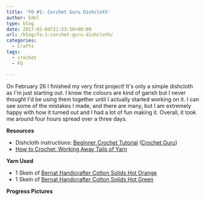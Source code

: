 ```yaml
---
title: 'FO #1: Corchet Guru Dishcloth'
author: Edel
type: blog
date: 2017-03-04T21:53:50+00:00
url: /blog/fo-1-corchet-guru-dishcloth/
categories:
  - Crafts
tags:
  - crochet
  - FO

---
```

On February 26 I finished my very first project! It's only a simple dishcloth as I'm just starting out. I know the colours are kind of garish but I never thought I'd be using them together until I actually started working on it. I can see some of the mistakes I made, and there are many, but I am extremely happy with how it turned out and I had a lot of fun making it. Overall, it took me around four hours spread over a three days.

**Resources**

  * Dishcloth instructions: [Beginner Crochet Tutorial][1] ([Crochet Guru][2])
  * [How to Crochet: Working Away Tails of Yarn][3]

**Yarn Used**

  * 1 Skein of [Bernat Handicrafter Cotton Solids Hot Orange][4]
  * 1 Skein of [Bernat Handicrafter Cotton Solids Hot Green][4]

**Progress Pictures**

<img data-attachment-id="272" data-permalink="http://edelgrace.me/blog/crochet/fo-1-corchet-guru-dishcloth/attachment/fo-1-2/" data-orig-file="https://i0.wp.com/edelgrace.me/blog/wp-content/uploads/2017/02/fo-1-2.jpg?fit=3264%2C1836" data-orig-size="3264,1836" data-comments-opened="1" data-image-meta="{&quot;aperture&quot;:&quot;2.4&quot;,&quot;credit&quot;:&quot;&quot;,&quot;camera&quot;:&quot;LG-K210&quot;,&quot;caption&quot;:&quot;&quot;,&quot;created_timestamp&quot;:&quot;1488067847&quot;,&quot;copyright&quot;:&quot;&quot;,&quot;focal_length&quot;:&quot;3.18&quot;,&quot;iso&quot;:&quot;400&quot;,&quot;shutter_speed&quot;:&quot;0&quot;,&quot;title&quot;:&quot;&quot;,&quot;orientation&quot;:&quot;1&quot;}" data-image-title="fo-1-2" data-image-description="" data-medium-file="https://i0.wp.com/edelgrace.me/blog/wp-content/uploads/2017/02/fo-1-2.jpg?fit=300%2C169" data-large-file="https://i0.wp.com/edelgrace.me/blog/wp-content/uploads/2017/02/fo-1-2.jpg?fit=663%2C373" src="https://i0.wp.com/edelgrace.me/blog/wp-content/uploads/2017/02/fo-1-2.jpg?resize=663%2C373" alt="" class="alignnone size-full wp-image-272" srcset="https://i0.wp.com/edelgrace.me/blog/wp-content/uploads/2017/02/fo-1-2.jpg?w=3264 3264w, https://i0.wp.com/edelgrace.me/blog/wp-content/uploads/2017/02/fo-1-2.jpg?resize=300%2C169 300w, https://i0.wp.com/edelgrace.me/blog/wp-content/uploads/2017/02/fo-1-2.jpg?resize=768%2C432 768w, https://i0.wp.com/edelgrace.me/blog/wp-content/uploads/2017/02/fo-1-2.jpg?resize=1024%2C576 1024w, https://i0.wp.com/edelgrace.me/blog/wp-content/uploads/2017/02/fo-1-2.jpg?w=1326 1326w, https://i0.wp.com/edelgrace.me/blog/wp-content/uploads/2017/02/fo-1-2.jpg?w=1989 1989w" sizes="(max-width: 663px) 100vw, 663px" data-recalc-dims="1" />

<img data-attachment-id="273" data-permalink="http://edelgrace.me/blog/crochet/fo-1-corchet-guru-dishcloth/attachment/fo-1-3/" data-orig-file="https://i0.wp.com/edelgrace.me/blog/wp-content/uploads/2017/02/fo-1-3.jpg?fit=3264%2C1836" data-orig-size="3264,1836" data-comments-opened="1" data-image-meta="{&quot;aperture&quot;:&quot;2.4&quot;,&quot;credit&quot;:&quot;&quot;,&quot;camera&quot;:&quot;LG-K210&quot;,&quot;caption&quot;:&quot;&quot;,&quot;created_timestamp&quot;:&quot;1488056332&quot;,&quot;copyright&quot;:&quot;&quot;,&quot;focal_length&quot;:&quot;3.18&quot;,&quot;iso&quot;:&quot;300&quot;,&quot;shutter_speed&quot;:&quot;0&quot;,&quot;title&quot;:&quot;&quot;,&quot;orientation&quot;:&quot;1&quot;}" data-image-title="fo-1-3" data-image-description="" data-medium-file="https://i0.wp.com/edelgrace.me/blog/wp-content/uploads/2017/02/fo-1-3.jpg?fit=300%2C169" data-large-file="https://i0.wp.com/edelgrace.me/blog/wp-content/uploads/2017/02/fo-1-3.jpg?fit=663%2C373" src="https://i0.wp.com/edelgrace.me/blog/wp-content/uploads/2017/02/fo-1-3.jpg?resize=663%2C373" alt="" class="alignnone size-full wp-image-273" srcset="https://i0.wp.com/edelgrace.me/blog/wp-content/uploads/2017/02/fo-1-3.jpg?w=3264 3264w, https://i0.wp.com/edelgrace.me/blog/wp-content/uploads/2017/02/fo-1-3.jpg?resize=300%2C169 300w, https://i0.wp.com/edelgrace.me/blog/wp-content/uploads/2017/02/fo-1-3.jpg?resize=768%2C432 768w, https://i0.wp.com/edelgrace.me/blog/wp-content/uploads/2017/02/fo-1-3.jpg?resize=1024%2C576 1024w, https://i0.wp.com/edelgrace.me/blog/wp-content/uploads/2017/02/fo-1-3.jpg?w=1326 1326w, https://i0.wp.com/edelgrace.me/blog/wp-content/uploads/2017/02/fo-1-3.jpg?w=1989 1989w" sizes="(max-width: 663px) 100vw, 663px" data-recalc-dims="1" />

<img data-attachment-id="274" data-permalink="http://edelgrace.me/blog/crochet/fo-1-corchet-guru-dishcloth/attachment/fo-1-4/" data-orig-file="https://i0.wp.com/edelgrace.me/blog/wp-content/uploads/2017/02/fo-1-4.jpg?fit=3264%2C1836" data-orig-size="3264,1836" data-comments-opened="1" data-image-meta="{&quot;aperture&quot;:&quot;2.4&quot;,&quot;credit&quot;:&quot;&quot;,&quot;camera&quot;:&quot;LG-K210&quot;,&quot;caption&quot;:&quot;&quot;,&quot;created_timestamp&quot;:&quot;1488050767&quot;,&quot;copyright&quot;:&quot;&quot;,&quot;focal_length&quot;:&quot;3.18&quot;,&quot;iso&quot;:&quot;200&quot;,&quot;shutter_speed&quot;:&quot;0&quot;,&quot;title&quot;:&quot;&quot;,&quot;orientation&quot;:&quot;1&quot;}" data-image-title="fo-1-4" data-image-description="" data-medium-file="https://i0.wp.com/edelgrace.me/blog/wp-content/uploads/2017/02/fo-1-4.jpg?fit=300%2C169" data-large-file="https://i0.wp.com/edelgrace.me/blog/wp-content/uploads/2017/02/fo-1-4.jpg?fit=663%2C373" src="https://i0.wp.com/edelgrace.me/blog/wp-content/uploads/2017/02/fo-1-4.jpg?resize=663%2C373" alt="" class="alignnone size-full wp-image-274" srcset="https://i0.wp.com/edelgrace.me/blog/wp-content/uploads/2017/02/fo-1-4.jpg?w=3264 3264w, https://i0.wp.com/edelgrace.me/blog/wp-content/uploads/2017/02/fo-1-4.jpg?resize=300%2C169 300w, https://i0.wp.com/edelgrace.me/blog/wp-content/uploads/2017/02/fo-1-4.jpg?resize=768%2C432 768w, https://i0.wp.com/edelgrace.me/blog/wp-content/uploads/2017/02/fo-1-4.jpg?resize=1024%2C576 1024w, https://i0.wp.com/edelgrace.me/blog/wp-content/uploads/2017/02/fo-1-4.jpg?w=1326 1326w, https://i0.wp.com/edelgrace.me/blog/wp-content/uploads/2017/02/fo-1-4.jpg?w=1989 1989w" sizes="(max-width: 663px) 100vw, 663px" data-recalc-dims="1" />

 [1]: http://www.youtube.com/playlist?list=PLFA988387638DC7FE
 [2]: http://crochetguru.com
 [3]: http://www.lookatwhatimade.net/crafts/yarn/crochet/crochet-tutorials/how-to-crochet-working-away-tails-of-yarn-yarn-ends/
 [4]: http://www.ravelry.com/yarns/library/bernat-handicrafter-cotton-solids